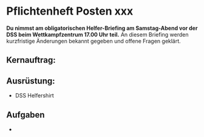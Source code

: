 # Pflichtenheft Posten xxx

**Du nimmst am obligatorischen Helfer-Briefing am Samstag-Abend vor der DSS 
beim Wettkampfzentrum 17.00 Uhr teil.** An diesem Briefing werden kurzfristige 
Änderungen bekannt gegeben und offene Fragen geklärt.

## Kernauftrag:

> 

## Ausrüstung:

* DSS Helfershirt

## Aufgaben

* 
